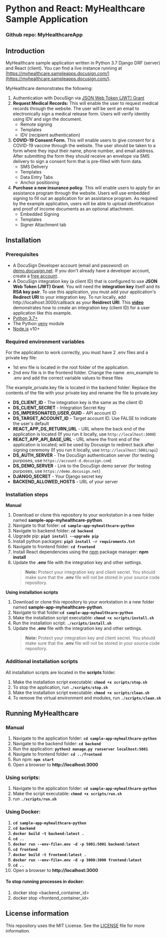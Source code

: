 # Python and React: MyHealthcare Sample Application

### Github repo: MyHealthcareApp

## Introduction
MyHealthcare sample application written in Python 3.7 Django DRF (server) and React (client). You can find a live instance running at [https://myhealthcare.sampleapps.docusign.com/](https://myhealthcare.sampleapps.docusign.com/).

MyHealthcare demonstrates the following:

1. Authentication with DocuSign via [JSON Web Token (JWT) Grant](https://developers.docusign.com/esign-rest-api/guides/authentication/oauth2-jsonwebtoken)
2. **Request Medical Records:**
   This will enable the user to request medical records through the website. The user will be sent an email to electronically sign a medical release form. Users will verify identity using IDV and sign the document.
   * Remote signing
   * Templates
   * IDV (recipient authentication)
3. **COVID-19 Consent Form.**
   This will enable users to give consent for a COVID-19 vaccine through the website. The user should be taken to a form where they input their name, phone number, and email address. After submitting the form they should receive an envelope via SMS delivery to sign a consent form that is pre-filled with form data.
   * SMS Delivery
   * Templates
   * Data Entry Tabs
   * Anchor positioning
4. **Purchase a new insurance policy.**
   This will enable users to apply for an assistance program through the website. Users will use embedded signing to fill out an application for an assistance program. As required by the example application, users will be able to upload identification and proof of income documents as an optional attachment.
   * Embedded Signing
   * Templates
   * Signer Attachment tab

## Installation

### Prerequisites
* A DocuSign Developer account (email and password) on [demo.docusign.net](https://demo.docusign.net). If you don't already have a developer account, create a [free account](https://go.docusign.com/sandbox/productshot/?elqCampaignId=16535).
* A DocuSign integration key (a client ID) that is configured to use **JSON Web Token (JWT) Grant**.
   You will need the **integration key** itself and its **RSA key pair**. To use this application, you must add your application's **Redirect URI** to your integration key. To run locally, add http://localhost:3000/callback as your **Reidirect URI**. This [**video**](https://www.youtube.com/watch?v=GgDqa7-L0yo) demonstrates how to create an integration key (client ID) for a user application like this example.
* [Python 3.7+](https://www.python.org/downloads/)
* The Python [venv](https://docs.python.org/3/library/venv.html#module-venv) module
* [Node.js](https://nodejs.org/) v10+

### Required environment variables

For the application to work correctly, you must have 2 .env files and a private key file:
- 1st env file is located in the root folder of the application.
- 2nd env file is in the frontend folder.
Change the name .env_example to .env and add the correct variable values to these files

The example_private.key file is located in the backend folder. Replace the contents of the file with your private key and rename the file to private.key

* **DS_CLIENT_ID** - The integration key is the same as the client ID
* **DS_CLIENT_SECRET** - Integration Secret Key
* **DS_IMPERSONATED_USER_GUID** - API account ID
* **DS_TARGET_ACCOUNT_ID** - Target account ID. Use FALSE to indicate the user's default
* **REACT_APP_DS_RETURN_URL** - URL where the back end of the application is located (If you run it locally, use `http://localhost:3000`)
* **REACT_APP_API_BASE_URL** - URL where the front end of the application is located; will be used by Docusign to redirect back after signing ceremony (If you run it locally, use `http://localhost:5001/api`)
* **DS_AUTH_SERVER** - The DocuSign authentication server (for testing purposes, use `https://account-d.docusign.com`)
* **DS_DEMO_SERVER** - Link to the DocuSign demo server (for testing purposes, use `https://demo.docusign.net`)
* **DJANGO_SECRET** - Your Django secret key
* **BACKEND_ALLOWED_HOSTS** - URL of your server

### Installation steps

**Manual**

1. Download or clone this repository to your workstation in a new folder named **sample-app-myhealthcare-python**.
2. Navigate to that folder: **`cd sample-app-myhealthcare-python`**
3. Navigate to backend folder: **`cd backend`**
4. Upgrade pip: **`pip3 install --upgrade pip`**
5. Install python packages: **`pip3 install -r requirements.txt`**
6. Navigate to frontend folder: **`cd frontend`**
7. Install React dependencies using the [npm](https://www.npmjs.com/) package manager:  **npm install**
8. Update the **.env** file with the integration key and other settings.
    > **Note:** Protect your integration key and client secret. You should make sure that the **.env** file will not be stored in your source code repository.

**Using installation scripts**

1. Download or clone this repository to your workstation in a new folder named **sample-app-myhealthcare-python**.
2. Navigate to that folder:**`cd sample-app-myhealthcare-python`**
3. Make the installation script executable: **`chmod +x scripts/install.sh`**
4. Run the installation script: **`./scripts/install.sh`**
5. Update the **.env** file with the integration key and other settings.
    > **Note:** Protect your integration key and client secret. You should make sure that the **.env** file will not be stored in your source code repository.

### Additional installation scripts
All installation scripts are located in the **scripts** folder.
1. Make the installation script executable: **`chmod +x scripts/stop.sh`**
2. To stop the application, run **`./scripts/stop.sh`**
3. Make the installation script executable: **`chmod +x scripts/clean.sh`**
4. To remove the virtual environment and modules, run **`./scripts/clean.sh`**

## Running MyHealthcare

### Manual

1. Navigate to the application folder: **`cd sample-app-myhealthcare-python`**
2. Navigate to the backend folder: **`cd backend`**
3. Run the application: **`python3 manage.py runserver localhost:5001`**
4. Navigate to frontend folder: **`cd ../frontend`**
5. Run npm: **`npm start`**
6. Open a browser to **http://localhost:3000**

### Using scripts:
1. Navigate to the application folder: **`cd sample-app-myhealthcare-python`**
2. Make the script executable: **`chmod +x scripts/run.sh`**
3. run **`./scripts/run.sh`**

### Using Docker:
1. **`cd sample-app-myhealthcare-python`**
2. **`cd backend`**
3. **`docker build -t backend:latest .`**
4. **`cd ..`**
5. **`docker run --env-file=.env -d -p 5001:5001 backend:latest`**
6. **`cd frontend`**
7. **`docker build -t frontend:latest .`**
8. **`docker run --env-file=.env -d -p 3000:3000 frontend:latest`**
9. **`cd ..`**
10. Open a browser to **http://localhost:3000**

#### To stop running processes in docker:
1. docker stop <backend_container_id>
2. docker stop <frontend_container_id>

## License information
This repository uses the MIT License. See the [LICENSE](./LICENSE) file for more information.
